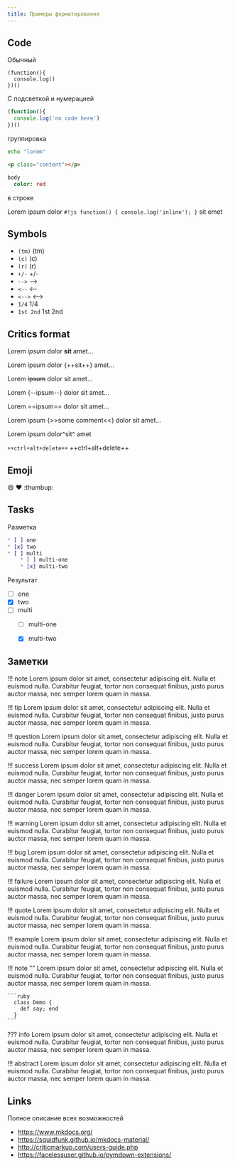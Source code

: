 ```yaml
---
title: Примеры форматирования
---
```


## Code

Обычный

```
(function(){
  console.log()
})()
```

С подсветкой и нумерацией

```js linenums="1"
(function(){
  console.log('no code here')
})()
```

группировка

```bash tab=
echo "lorem"
```

```html tab=
<p class="content"></p>
```

```sass tab=
body
  color: red
```

в строке

Lorem ipsum dolor `#!js function() { console.log('inline'); }` sit emet

## Symbols

- `(tm)` (tm)
- `(c)` (c)
- `(r)` (r)
- `+/-` +/-
- `-->` -->
- `<--` <--
- `<-->` <-->
- `1/4` 1/4
- `1st 2nd` 1st 2nd

## Critics format

Lorem *ipsum* dolor **sit** amet...

Lorem ipsum dolor {++sit++} amet...

Lorem ~~ipsum~~ dolor sit amet...

Lorem {--ipsum--} dolor sit amet...

Lorem ==ipsum== dolor sit amet...

Lorem ipsum {>>some comment<<} dolor sit amet...

Lorem ipsum dolor^sit^ amet

`++ctrl+alt+delete++` ++ctrl+alt+delete++

## Emoji

:smile: :heart: :thumbup:

## Tasks

Разметка

```md
* [ ] one
* [x] two
* [ ] multi
    * [ ] multi-one
    * [x] multi-two
```

Результат

* [ ] one
* [x] two
* [ ] multi
    * [ ] multi-one
    * [x] multi-two


## Заметки

!!! note
    Lorem ipsum dolor sit amet, consectetur adipiscing elit. Nulla et euismod
    nulla. Curabitur feugiat, tortor non consequat finibus, justo purus auctor
    massa, nec semper lorem quam in massa.

!!! tip
    Lorem ipsum dolor sit amet, consectetur adipiscing elit. Nulla et euismod
    nulla. Curabitur feugiat, tortor non consequat finibus, justo purus auctor
    massa, nec semper lorem quam in massa.

!!! question
    Lorem ipsum dolor sit amet, consectetur adipiscing elit. Nulla et euismod
    nulla. Curabitur feugiat, tortor non consequat finibus, justo purus auctor
    massa, nec semper lorem quam in massa.

!!! success
    Lorem ipsum dolor sit amet, consectetur adipiscing elit. Nulla et euismod
    nulla. Curabitur feugiat, tortor non consequat finibus, justo purus auctor
    massa, nec semper lorem quam in massa.

!!! danger
    Lorem ipsum dolor sit amet, consectetur adipiscing elit. Nulla et euismod
    nulla. Curabitur feugiat, tortor non consequat finibus, justo purus auctor
    massa, nec semper lorem quam in massa.

!!! warning
    Lorem ipsum dolor sit amet, consectetur adipiscing elit. Nulla et euismod
    nulla. Curabitur feugiat, tortor non consequat finibus, justo purus auctor
    massa, nec semper lorem quam in massa.

!!! bug
    Lorem ipsum dolor sit amet, consectetur adipiscing elit. Nulla et euismod
    nulla. Curabitur feugiat, tortor non consequat finibus, justo purus auctor
    massa, nec semper lorem quam in massa.

!!! failure
    Lorem ipsum dolor sit amet, consectetur adipiscing elit. Nulla et euismod
    nulla. Curabitur feugiat, tortor non consequat finibus, justo purus auctor
    massa, nec semper lorem quam in massa.

!!! quote
    Lorem ipsum dolor sit amet, consectetur adipiscing elit. Nulla et euismod
    nulla. Curabitur feugiat, tortor non consequat finibus, justo purus auctor
    massa, nec semper lorem quam in massa.

!!! example
    Lorem ipsum dolor sit amet, consectetur adipiscing elit. Nulla et euismod
    nulla. Curabitur feugiat, tortor non consequat finibus, justo purus auctor
    massa, nec semper lorem quam in massa.

!!! note ""
    Lorem ipsum dolor sit amet, consectetur adipiscing elit. Nulla et euismod
    nulla. Curabitur feugiat, tortor non consequat finibus, justo purus auctor
    massa, nec semper lorem quam in massa.

    ```ruby
      class Demo {
        def say; end
      }
    ```

??? info
    Lorem ipsum dolor sit amet, consectetur adipiscing elit. Nulla et euismod
    nulla. Curabitur feugiat, tortor non consequat finibus, justo purus auctor
    massa, nec semper lorem quam in massa.

!!! abstract
    Lorem ipsum dolor sit amet, consectetur adipiscing elit. Nulla et euismod
    nulla. Curabitur feugiat, tortor non consequat finibus, justo purus auctor
    massa, nec semper lorem quam in massa.

## Links

Полное описание всех возможностей

- https://www.mkdocs.org/
- https://squidfunk.github.io/mkdocs-material/
- http://criticmarkup.com/users-guide.php
- https://facelessuser.github.io/pymdown-extensions/
